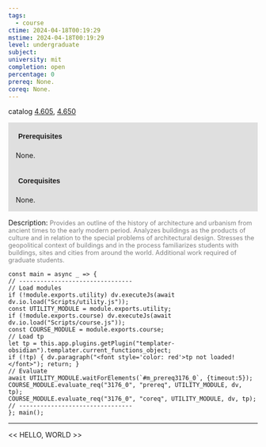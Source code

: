 ```yaml
---
tags:
  - course
ctime: 2024-04-18T00:19:29
mstime: 2024-04-18T00:19:29
level: undergraduate
subject: 
university: mit
completion: open
percentage: 0
prereq: None.
coreq: None.
---
```


catalog [4.605](http://student.mit.edu/catalog/m4f.html#4.605), [4.650](http://student.mit.edu/catalog/m4f.html#4.650)

<span style="display: block; padding: 15px; background-color: rgb(100, 100, 100, 0.2);"><font id="m_prereq3176_0" style="display: block; font-family: Arial, sans-serif; font-weight: bold; padding: 5px">Prerequisites</font><br><span id="prereq3176_0">None.</span></span>
<span style="display: block; padding: 15px; background-color: rgb(100, 100, 100, 0.2);"><font id="m_coreq3176_0" style="display: block; font-family: Arial, sans-serif; font-weight: bold; padding: 5px">Corequisites</font><br><span id="coreq3176_0">None.</span></span>

<font style="">Description:</font>
<font style="color: grey; font-size: 0.8rem;">Provides an outline of the history of architecture and urbanism from ancient times to the early modern period. Analyzes buildings as the products of culture and in relation to the special problems of architectural design. Stresses the geopolitical context of buildings and in the process familiarizes students with buildings, sites and cities from around the world. Additional work required of graduate students.</font>

```dataviewjs
const main = async _ => {
// --------------------------------
// Load modules
if (!module.exports.utility) dv.executeJs(await dv.io.load("Scripts/utility.js"));
const UTILITY_MODULE = module.exports.utility;
if (!module.exports.course) dv.executeJs(await dv.io.load("Scripts/course.js"));
const COURSE_MODULE = module.exports.course;
// Load tp
let tp = this.app.plugins.getPlugin("templater-obsidian").templater.current_functions_object;
if (!tp) { dv.paragraph("<font style='color: red'>tp not loaded!</font>"); return; }
// Evaluate
await UTILITY_MODULE.waitForElements(`#m_prereq3176_0`, {timeout:5});
COURSE_MODULE.evaluate_req("3176_0", "prereq", UTILITY_MODULE, dv, tp);
COURSE_MODULE.evaluate_req("3176_0", "coreq", UTILITY_MODULE, dv, tp);
// --------------------------------
}; main();
```

---

<< HELLO, WORLD >>
